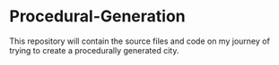 # Procedural-Generation
This repository will contain the source files and code on my journey of trying to create a procedurally generated city.
